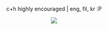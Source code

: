 <p align= center> c+h highly encouraged | eng, fil, kr :P
<p align=center> <img src=https://komarev.com/ghpvc/?username=r4n-reii&color=8f96a6&style=flat-square&label=🎹keys>
<!---
r4n-reii/r4n-reii is a ✨ special ✨ repository because its `README.md` (this file) appears on your GitHub profile.
You can click the Preview link to take a look at your changes.
--->
